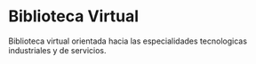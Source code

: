 # Biblioteca Virtual
Biblioteca virtual orientada hacia las especialidades tecnologicas industriales y de servicios.

